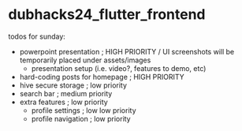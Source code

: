 # dubhacks24_flutter_frontend

todos for sunday:
- powerpoint presentation ; HIGH PRIORITY / UI screenshots will be temporarily placed under assets/images
    - presentation setup (i.e. video?, features to demo, etc)
- hard-coding posts for homepage ; HIGH PRIORITY
- hive secure storage ; low priority
- search bar ; medium priority
- extra features ; low priority
    - profile settings ; low low priority
    - profile navigation ; low priority
